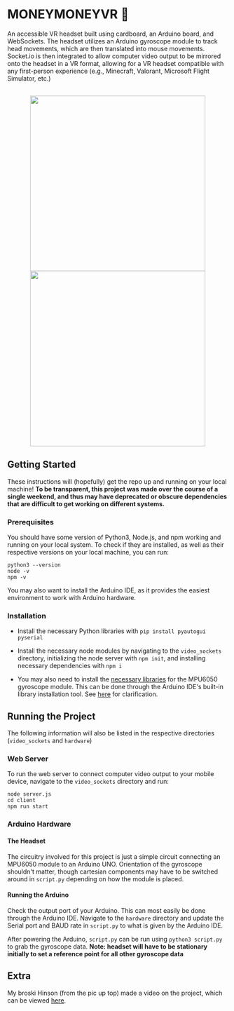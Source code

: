 # MONEYMONEYVR 🤑
An accessible VR headset built using cardboard, an Arduino board, and WebSockets. The headset utilizes an Arduino gyroscope module to track head movements, which are then translated into mouse movements. Socket\.io is then integrated to allow computer video output to be mirrored onto the headset in a VR format, allowing for a VR headset compatible with any first-person experience (e.g., Minecraft, Valorant, Microsoft Flight Simulator, etc.)

<div align="center" markdown="1">
  <br/>
  <img width="400" src="https://github.com/nuggetbucket54/moneymoneyvr/assets/55860775/41f95616-9a06-4f9d-a93c-0df4a290a971"/>
  <img width="400" src="https://github.com/nuggetbucket54/moneymoneyvr/assets/55860775/f30a3214-9d48-49e6-ad54-f167f15fc698"/>
</div>

## Getting Started
These instructions will (hopefully) get the repo up and running on your local machine! **To be transparent, this project was made over the course of a single weekend, and thus may have deprecated or obscure dependencies that are difficult to get working on different systems.**

### Prerequisites
You should have some version of Python3, Node.js, and npm working and running on your local system. To check if they are installed, as well as their respective versions on your local machine, you can run:
```
python3 --version
node -v
npm -v
```

You may also want to install the Arduino IDE, as it provides the easiest environment to work with Arduino hardware.

### Installation
- Install the necessary Python libraries with `pip install pyautogui pyserial`

- Install the necessary node modules by navigating to the `video_sockets` directory, initializing the node server with `npm init`, and installing necessary dependencies with `npm i`

- You may also need to install the [necessary libraries](https://www.arduino.cc/reference/en/libraries/mpu6050_light/) for the MPU6050 gyroscope module. This can be done through the Arduino IDE's built-in library installation tool. See [here](https://docs.arduino.cc/software/ide-v1/tutorials/installing-libraries/) for clarification.


## Running the Project
The following information will also be listed in the respective directories (`video_sockets` and `hardware`)

### Web Server
To run the web server to connect computer video output to your mobile device, navigate to the `video_sockets` directory and run:

```
node server.js
cd client
npm run start
```

### Arduino Hardware
#### The Headset
The circuitry involved for this project is just a simple circuit connecting an MPU6050 module to an Arduino UNO. Orientation of the gyroscope shouldn't matter, though cartesian components may have to be switched around in `script.py` depending on how the module is placed.

#### Running the Arduino
Check the output port of your Arduino. This can most easily be done through the Arduino IDE. Navigate to the `hardware` directory and update the Serial port and BAUD rate in `script.py` to what is given by the Arduino IDE.

After powering the Arduino, `script.py` can be run using `python3 script.py` to grab the gyroscope data.
**Note: headset will have to be stationary initially to set a reference point for all other gyroscope data**

## Extra
My broski Hinson (from the pic up top) made a video on the project, which can be viewed [here](https://www.youtube.com/watch?v=KP3yoWUXz70).


